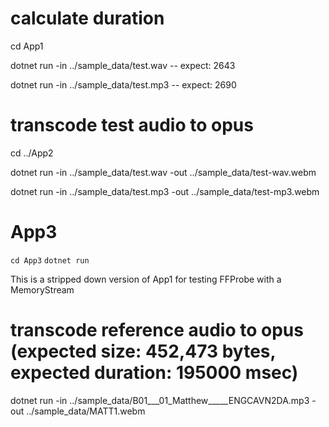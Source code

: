# calculate duration 
cd App1

dotnet run -in ../sample_data/test.wav -- expect: 2643

dotnet run -in ../sample_data/test.mp3 -- expect: 2690

# transcode test audio to opus
cd ../App2

dotnet run -in ../sample_data/test.wav -out ../sample_data/test-wav.webm

dotnet run -in ../sample_data/test.mp3 -out ../sample_data/test-mp3.webm

# App3

`cd App3`
`dotnet run`

This is a stripped down version of App1 for testing FFProbe with a MemoryStream

# transcode reference audio to opus (expected size: 452,473 bytes, expected duration: 195000 msec)
dotnet run -in ../sample_data/B01___01_Matthew_____ENGCAVN2DA.mp3  -out ../sample_data/MATT1.webm



